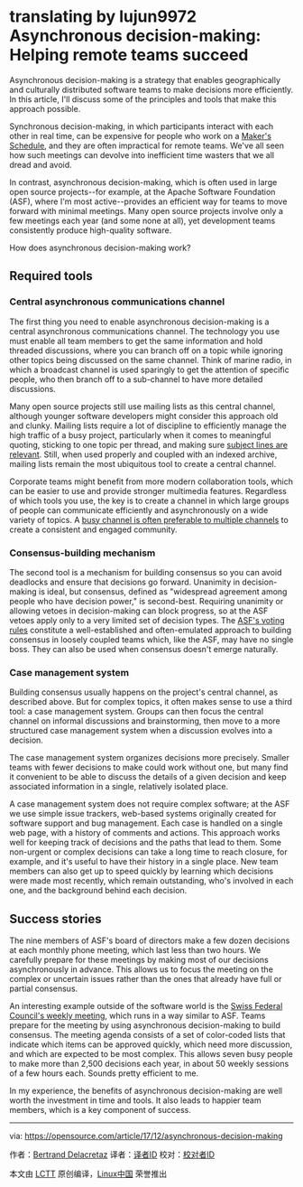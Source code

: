 translating by lujun9972
Asynchronous decision-making: Helping remote teams succeed
======
Asynchronous decision-making is a strategy that enables geographically and culturally distributed software teams to make decisions more efficiently. In this article, I'll discuss some of the principles and tools that make this approach possible.

Synchronous decision-making, in which participants interact with each other in real time, can be expensive for people who work on a [Maker's Schedule][1], and they are often impractical for remote teams. We've all seen how such meetings can devolve into inefficient time wasters that we all dread and avoid.

In contrast, asynchronous decision-making, which is often used in large open source projects--for example, at the Apache Software Foundation (ASF), where I'm most active--provides an efficient way for teams to move forward with minimal meetings. Many open source projects involve only a few meetings each year (and some none at all), yet development teams consistently produce high-quality software.

How does asynchronous decision-making work?

## Required tools

### Central asynchronous communications channel

The first thing you need to enable asynchronous decision-making is a central asynchronous communications channel. The technology you use must enable all team members to get the same information and hold threaded discussions, where you can branch off on a topic while ignoring other topics being discussed on the same channel. Think of marine radio, in which a broadcast channel is used sparingly to get the attention of specific people, who then branch off to a sub-channel to have more detailed discussions.

Many open source projects still use mailing lists as this central channel, although younger software developers might consider this approach old and clunky. Mailing lists require a lot of discipline to efficiently manage the high traffic of a busy project, particularly when it comes to meaningful quoting, sticking to one topic per thread, and making sure [subject lines are relevant][2]. Still, when used properly and coupled with an indexed archive, mailing lists remain the most ubiquitous tool to create a central channel.

Corporate teams might benefit from more modern collaboration tools, which can be easier to use and provide stronger multimedia features. Regardless of which tools you use, the key is to create a channel in which large groups of people can communicate efficiently and asynchronously on a wide variety of topics. A [busy channel is often preferable to multiple channels][3] to create a consistent and engaged community.

### Consensus-building mechanism

The second tool is a mechanism for building consensus so you can avoid deadlocks and ensure that decisions go forward. Unanimity in decision-making is ideal, but consensus, defined as "widespread agreement among people who have decision power," is second-best. Requiring unanimity or allowing vetoes in decision-making can block progress, so at the ASF vetoes apply only to a very limited set of decision types. The [ASF's voting rules][4] constitute a well-established and often-emulated approach to building consensus in loosely coupled teams which, like the ASF, may have no single boss. They can also be used when consensus doesn't emerge naturally.

### Case management system

Building consensus usually happens on the project's central channel, as described above. But for complex topics, it often makes sense to use a third tool: a case management system. Groups can then focus the central channel on informal discussions and brainstorming, then move to a more structured case management system when a discussion evolves into a decision.

The case management system organizes decisions more precisely. Smaller teams with fewer decisions to make could work without one, but many find it convenient to be able to discuss the details of a given decision and keep associated information in a single, relatively isolated place.

A case management system does not require complex software; at the ASF we use simple issue trackers, web-based systems originally created for software support and bug management. Each case is handled on a single web page, with a history of comments and actions. This approach works well for keeping track of decisions and the paths that lead to them. Some non-urgent or complex decisions can take a long time to reach closure, for example, and it's useful to have their history in a single place. New team members can also get up to speed quickly by learning which decisions were made most recently, which remain outstanding, who's involved in each one, and the background behind each decision.

## Success stories

The nine members of ASF's board of directors make a few dozen decisions at each monthly phone meeting, which last less than two hours. We carefully prepare for these meetings by making most of our decisions asynchronously in advance. This allows us to focus the meeting on the complex or uncertain issues rather than the ones that already have full or partial consensus.

An interesting example outside of the software world is the [Swiss Federal Council's weekly meeting][5], which runs in a way similar to ASF. Teams prepare for the meeting by using asynchronous decision-making to build consensus. The meeting agenda consists of a set of color-coded lists that indicate which items can be approved quickly, which need more discussion, and which are expected to be most complex. This allows seven busy people to make more than 2,500 decisions each year, in about 50 weekly sessions of a few hours each. Sounds pretty efficient to me.

In my experience, the benefits of asynchronous decision-making are well worth the investment in time and tools. It also leads to happier team members, which is a key component of success.

--------------------------------------------------------------------------------

via: https://opensource.com/article/17/12/asynchronous-decision-making

作者：[Bertrand Delacretaz][a]
译者：[译者ID](https://github.com/译者ID)
校对：[校对者ID](https://github.com/校对者ID)

本文由 [LCTT](https://github.com/LCTT/TranslateProject) 原创编译，[Linux中国](https://linux.cn/) 荣誉推出

[a]:https://opensource.com
[1]:http://www.paulgraham.com/makersschedule.html
[2]:https://grep.codeconsult.ch/2017/11/10/large-mailing-lists-survival-guide/
[3]:https://grep.codeconsult.ch/2011/12/06/stefanos-mazzocchis-busy-list-pattern/
[4]:http://www.apache.org/foundation/voting.html
[5]:https://www.admin.ch/gov/en/start/federal-council/tasks/decision-making/federal-council-meeting.html
